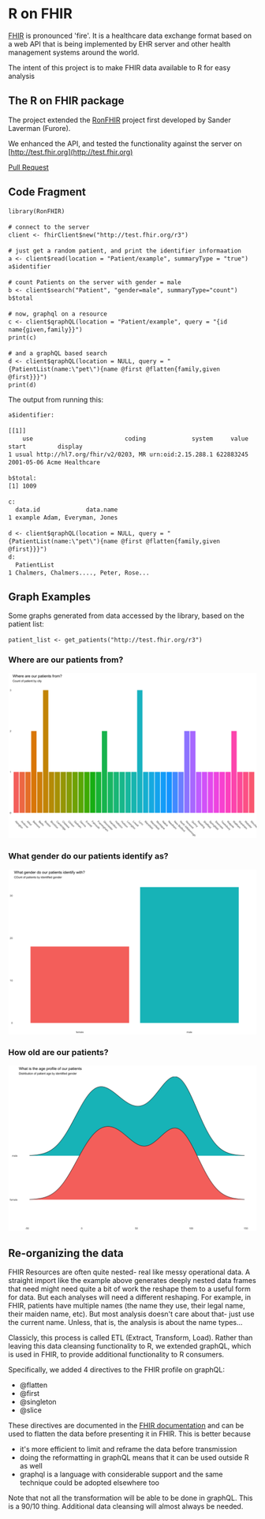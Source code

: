 # R on FHIR 

[FHIR](http://hl7.org/fhir) is pronounced 'fire'. It is a healthcare data exchange format
based on a web API that is being implemented by EHR server and other health management 
systems around the world. 

The intent of this project is to make FHIR data available to R for easy analysis

## The R on FHIR package

The project extended the [RonFHIR](https://github.com/furore-fhir/RonFHIR) project 
first developed by Sander Laverman (Furore).

We enhanced the API, and tested the functionality against the server on 
[http://test.fhir.org](http://test.fhir.org)

[Pull Request](https://github.com/furore-fhir/RonFHIR/pull/1)

## Code Fragment

```
library(RonFHIR)

# connect to the server
client <- fhirClient$new("http://test.fhir.org/r3")

# just get a random patient, and print the identifier informaation
a <- client$read(location = "Patient/example", summaryType = "true")
a$identifier

# count Patients on the server with gender = male
b <- client$search("Patient", "gender=male", summaryType="count")
b$total

# now, graphql on a resource
c <- client$qraphQL(location = "Patient/example", query = "{id name{given,family}}")
print(c)

# and a graphQL based search
d <- client$qraphQL(location = NULL, query = "{PatientList(name:\"pet\"){name @first @flatten{family,given @first}}}")
print(d)

```

The output from running this:

```
a$identifier: 

[[1]]
    use                          coding             system     value      start         display
1 usual http://hl7.org/fhir/v2/0203, MR urn:oid:2.15.288.1 622883245 2001-05-06 Acme Healthcare

b$total:
[1] 1009

c:
  data.id             data.name
1 example Adam, Everyman, Jones

d <- client$qraphQL(location = NULL, query = "{PatientList(name:\"pet\"){name @first @flatten{family,given @first}}}")
d:
  PatientList
1 Chalmers, Chalmers...., Peter, Rose...

```

## Graph Examples

Some graphs generated from data accessed by the library, based on the patient list:

`patient_list <- get_patients("http://test.fhir.org/r3")`

### Where are our patients from?
![patient city chart](whereFrom.png)

### What gender do our patients identify as?
![patient gender](gender.png)

### How old are our patients?
![patient age gender](genderage.png)

## Re-organizing the data

FHIR Resources are often quite nested- real like messy operational data.
A straight import like the example above generates deeply nested data frames
that need might need quite a bit of work the reshape them to a useful 
form for data. But each analyses will need a different reshaping. For 
example, in FHIR, patients have multiple names (the name they use, 
their legal name, their maiden name, etc). But most analysis doesn't
care about that- just use the current name. Unless, that is, the 
analysis is about the name types...

Classicly, this process is called ETL (Extract, Transform, Load). Rather than
leaving this data cleansing functionality to R, we extended graphQL, which
is used in FHIR, to provide additional functionality to R consumers.

Specifically, we added 4 directives to the FHIR profile on graphQL:
* @flatten
* @first
* @singleton
* @slice

These directives are documented in the [FHIR documentation](http://build.fhir.org/graphql.html) and 
can be used to flatten the data before presenting it in FHIR. This is better because 
* it's more efficient to limit and reframe the data before transmission
* doing the reformatting in graphQL means that it can be used outside R as well
* graphql is a language with considerable support and the same technique could be adopted elsewhere too

Note that not all the transformation will be able to be done in graphQL. This is a 90/10 thing.
Additional data cleansing will almost always be needed.



